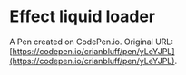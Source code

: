 # Effect liquid loader

A Pen created on CodePen.io. Original URL: [https://codepen.io/crianbluff/pen/yLeYJPL](https://codepen.io/crianbluff/pen/yLeYJPL).

